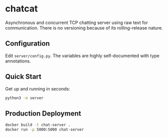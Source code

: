 # chatcat
Asynchronous and concurrent TCP chatting server using raw text for communication. There is no versioning because of its rolling-release nature.

## Configuration
Edit `server/config.py`. The variables are highly self-documented with type annotations.

## Quick Start
Get up and running in seconds:
```bash
python3 -m server
```

## Production Deployment
```bash
docker build -t chat-server .
docker run -p 5000:5000 chat-server
```
